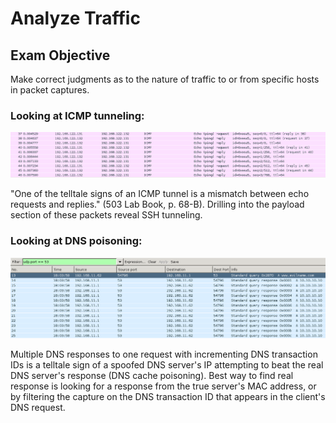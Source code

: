 # Analyze Traffic

## Exam Objective

Make correct judgments as to the nature of traffic to or from specific hosts in packet captures.

### Looking at ICMP tunneling:

![ICMP Tunneling](../screenshots/interpret-traffic-icmp-tunneling.PNG?raw=true "ICMP Tunneling")

"One of the telltale signs of an ICMP tunnel is a mismatch between echo requests and replies." (503 Lab Book, p. 68-B).  Drilling into the payload section of these packets reveal SSH tunneling.

### Looking at DNS poisoning:

![DNS Poisoning](../screenshots/interpret-traffic-dns-poisoning.PNG?raw=true "DNS Poisoning")

Multiple DNS responses to one request with incrementing DNS transaction IDs is a telltale sign of a spoofed DNS server's IP attempting to beat the real DNS server's response (DNS cache poisoning).  Best way to find real response is looking for a response from the true server's MAC address, or by filtering the capture on the DNS transaction ID that appears in the client's DNS request.



